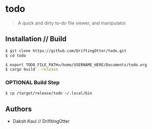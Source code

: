 # todo

> A quick and dirty to-do file viewer, and manipulator. 

## Installation // Build 

```zsh
$ git clone https://github.com/DriftingOtter/todo.git
$ cd todo
```

```zsh
$ export TODO_FILE_PATH=/home/USERNAME_HERE/Documents/todo.org
$ cargo build --release
```

### **__OPTIONAL__** Build Step

```zsh
$ cp /target/release/todo ~/.local/bin 
```

## Authors

- Daksh Kaul // DrifitingOtter

